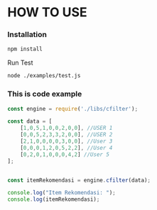 # HOW TO USE

### Installation
```bash
npm install
```
Run Test
```sh
node ./examples/test.js
```

### This is code example
```javascript
const engine = require('./libs/cfilter');
```

```javascript
const data = [
    [1,0,5,1,0,0,2,0,0], //USER 1
    [0,0,5,2,3,3,2,0,0], //USER 2
    [2,1,0,0,0,0,3,0,0], //User 3
    [0,0,0,1,2,0,5,2,2], //User 4
    [0,2,0,1,0,0,0,4,2] //User 5
];


const itemRekomendasi = engine.cfilter(data);

console.log("Item Rekomendasi: ");
console.log(itemRekomendasi);
```